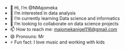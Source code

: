 - 👋 Hi, I’m @NMajomeka
- 👀 I’m interested in data analysis
- 🌱 I’m currently learning Data science and informatics
- 💞️ I’m looking to collaborate on data science projects
- 📫 How to reach me: majomekanigel116@gmail.com
- 😄 Pronouns: Mr
- ⚡ Fun fact: I love music and working with kids

<!---
NMajomeka/NMajomeka is a ✨ special ✨ repository because its `README.md` (this file) appears on your GitHub profile.
You can click the Preview link to take a look at your changes.
--->
